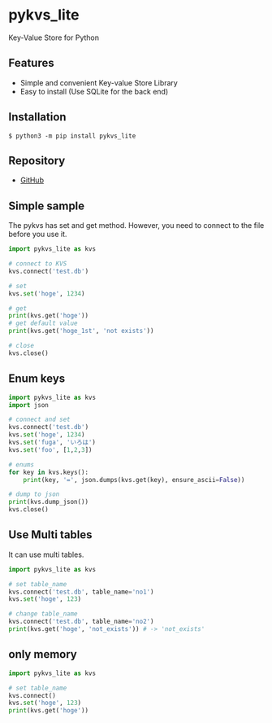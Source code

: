 # pykvs_lite

Key-Value Store for Python

## Features

- Simple and convenient Key-value Store Library
- Easy to install (Use SQLite for the back end)

## Installation

```
$ python3 -m pip install pykvs_lite
```

## Repository

- [GitHub](https://github.com/kujirahand/pykvs_lite)


## Simple sample

The pykvs has set and get method.
However, you need to connect to the file before you use it.

```simple.py
import pykvs_lite as kvs

# connect to KVS
kvs.connect('test.db')

# set
kvs.set('hoge', 1234)

# get
print(kvs.get('hoge'))
# get default value
print(kvs.get('hoge_1st', 'not exists'))

# close
kvs.close()
```

## Enum keys

```sample.py
import pykvs_lite as kvs
import json

# connect and set
kvs.connect('test.db')
kvs.set('hoge', 1234)
kvs.set('fuga', 'いろは')
kvs.set('foo', [1,2,3])

# enums
for key in kvs.keys():
    print(key, '=', json.dumps(kvs.get(key), ensure_ascii=False))

# dump to json
print(kvs.dump_json())
kvs.close()
```

## Use Multi tables

It can use multi tables.

```multi_table.py
import pykvs_lite as kvs

# set table_name
kvs.connect('test.db', table_name='no1')
kvs.set('hoge', 123)

# change table_name
kvs.connect('test.db', table_name='no2')
print(kvs.get('hoge', 'not_exists')) # -> 'not_exists'
```

## only memory

```memory.py
import pykvs_lite as kvs

# set table_name
kvs.connect()
kvs.set('hoge', 123)
print(kvs.get('hoge'))
```

